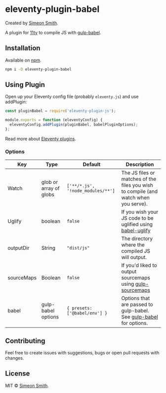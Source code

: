 # eleventy-plugin-babel

Created by [Simeon Smith](https://www.simeonsmith.dev).

A plugin for [11ty](https://www.11ty.dev/) to compile JS with [gulp-babel](https://github.com/babel/gulp-babel).

## Installation

Available on [npm](https://www.npmjs.com/).

```bash
npm i -D eleventy-plugin-babel
```

## Using Plugin

Open up your Eleventy config file (probably `eleventy.js`) and use addPlugin:

```javascript
const pluginBabel = require('eleventy-plugin-js');

module.exports = function (eleventyConfig) {
  eleventyConfig.addPlugin(pluginBabel, babelPluginOptions);
};
```

Read more about [Eleventy plugins](https://www.11ty.dev/docs/plugins/).

### Options

| Key        | Type                   | Default                           | Description                                                                                                      |
| ---------- | ---------------------- | --------------------------------- | ---------------------------------------------------------------------------------------------------------------- |
| Watch      | glob or array of globs | `['**/*.js', '!node_modules/**']` | The JS files or matches of the files you wish to compile (and watch when you serve).                             |
| Uglify     | boolean                | `false`                           | If you wish your JS code to be uglified using [babel-uglify](https://github.com/terinjokes/gulp-uglify/)         |
| outputDir  | String                 | `"dist/js"`                       | The directory where the compiled JS will output.                                                                 |
| sourceMaps | Boolean                | `false`                           | If you'd liked to output sourcemaps using [gulp-sourcemaps](https://github.com/gulp-sourcemaps/gulp-sourcemaps)  |
| babel      | gulp-babel options     | `{ presets: ['@babel/env'] }`     | Options that are passed to gulp-babel. See [gulp-babel](https://github.com/babel/gulp-babel#readme) for options. |

## Contributing

Feel free to create issues with suggestions, bugs or open pull requests with changes.

## License

MIT © [Simeon Smith](https://www.simeonsmith.dev).

